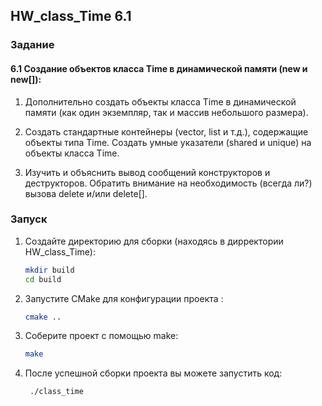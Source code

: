 ## HW_class_Time 6.1

### Задание
#### 6.1 Создание объектов класса Time в динамической памяти (new и new[]):

1. Дополнительно создать объекты класса Time в динамической памяти (как один экземпляр, так и массив небольшого размера).

2. Создать стандартные контейнеры (vector, list и т.д.), содержащие объекты типа Time. Создать умные указатели (shared и unique) на объекты класса Time.

3. Изучить и объяснить вывод сообщений конструкторов и деструкторов. Обратить внимание на необходимость (всегда ли?) вызова delete и/или delete[].


### Запуск
1. Создайте директорию для сборки (находясь в дирректории HW_class_Time):
   ```sh
   mkdir build
   cd build
   ```
2. Запустите CMake для конфигурации проекта :
   
   ```sh
   cmake ..
   ```

3. Соберите проект с помощью make:
   ```sh
   make
   ```
4. После успешной сборки проекта вы можете запустить код:
   ```sh
    ./class_time
   ```
